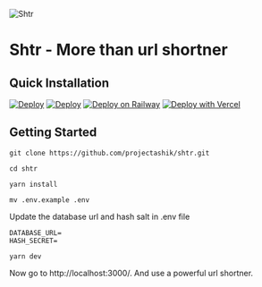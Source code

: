 ![Shtr](https://raw.githubusercontent.com/projectashik/shtr/main/public/favicon.ico)

# Shtr - More than url shortner

## Quick Installation

[![Deploy](https://www.netlify.com/img/deploy/button.svg)](https://app.netlify.com/start/deploy?repository=https://github.com/projectashik/shtr)
[![Deploy](https://www.herokucdn.com/deploy/button.svg)](https://heroku.com/deploy)
[![Deploy on Railway](https://railway.app/button.svg)](https://railway.app/new/template?template=https%3A%2F%2Fgithub.com%2Fprojectashik%2Fshtr&plugins=postgresql)
[![Deploy with Vercel](https://vercel.com/button)](https://vercel.com/new/clone?repository-url=https%3A%2F%2Fgithub.com%2Fprojectashik%2Fshtr&env=DATABASE_URL,HASH_SALT)

## Getting Started

```
git clone https://github.com/projectashik/shtr.git
```

```
cd shtr
```

```
yarn install
```

```
mv .env.example .env
```

Update the database url and hash salt in .env file

```
DATABASE_URL=
HASH_SECRET=
```

```
yarn dev
```

Now go to http://localhost:3000/. And use a powerful url shortner.
